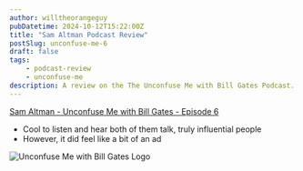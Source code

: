 ```yaml
---
author: willtheorangeguy
pubDatetime: 2024-10-12T15:22:00Z
title: "Sam Altman Podcast Review"
postSlug: unconfuse-me-6
draft: false
tags:
    - podcast-review
    - unconfuse-me
description: A review on the The Unconfuse Me with Bill Gates Podcast.
---
```


[Sam Altman - Unconfuse Me with Bill Gates - Episode 6](https://www.gatesnotes.com/Podcast#:~:text=Gates%20%2D%20Episode%C2%A06-,Sam%20Altman,-1/11/2024)

- Cool to listen and hear both of them talk, truly influential people
- However, it did feel like a bit of an ad

![Unconfuse Me with Bill Gates Logo](https://is1-ssl.mzstatic.com/image/thumb/Podcasts116/v4/cb/35/76/cb357676-ac2b-cd5a-5724-6ba92cb4b350/mza_5160750265349196509.png/300x300bb.webp)
